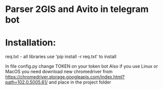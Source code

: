 # Parser 2GIS and Avito in telegram bot

# Installation:
req.txt - all libraries
use 'pip install -r req.txt' to install

In file config.py change TOKEN on your token bot
Also if you use Linux or MacOS you need download new chromedriver from https://chromedriver.storage.googleapis.com/index.html?path=102.0.5005.61/
and place in the project folder
